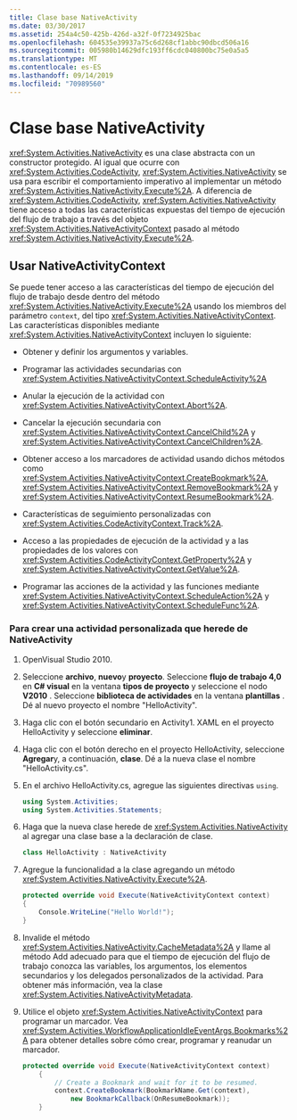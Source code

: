 ```yaml
---
title: Clase base NativeActivity
ms.date: 03/30/2017
ms.assetid: 254a4c50-425b-426d-a32f-0f7234925bac
ms.openlocfilehash: 604535e39937a75c6d268cf1abbc90dbcd506a16
ms.sourcegitcommit: 005980b14629dfc193ff6cdc040800bc75e0a5a5
ms.translationtype: MT
ms.contentlocale: es-ES
ms.lasthandoff: 09/14/2019
ms.locfileid: "70989560"
---
```

# <a name="nativeactivity-base-class"></a>Clase base NativeActivity

<xref:System.Activities.NativeActivity> es una clase abstracta con un constructor protegido. Al igual que ocurre con <xref:System.Activities.CodeActivity>, <xref:System.Activities.NativeActivity> se usa para escribir el comportamiento imperativo al implementar un método <xref:System.Activities.NativeActivity.Execute%2A>. A diferencia de <xref:System.Activities.CodeActivity>, <xref:System.Activities.NativeActivity> tiene acceso a todas las características expuestas del tiempo de ejecución del flujo de trabajo a través del objeto <xref:System.Activities.NativeActivityContext> pasado al método <xref:System.Activities.NativeActivity.Execute%2A>.

## <a name="using-nativeactivitycontext"></a>Usar NativeActivityContext
 Se puede tener acceso a las características del tiempo de ejecución del flujo de trabajo desde dentro del método <xref:System.Activities.NativeActivity.Execute%2A> usando los miembros del parámetro `context`, del tipo <xref:System.Activities.NativeActivityContext>. Las características disponibles mediante <xref:System.Activities.NativeActivityContext> incluyen lo siguiente:

- Obtener y definir los argumentos y variables.

- Programar las actividades secundarias con <xref:System.Activities.NativeActivityContext.ScheduleActivity%2A>

- Anular la ejecución de la actividad con <xref:System.Activities.NativeActivityContext.Abort%2A>.

- Cancelar la ejecución secundaria con <xref:System.Activities.NativeActivityContext.CancelChild%2A> y <xref:System.Activities.NativeActivityContext.CancelChildren%2A>.

- Obtener acceso a los marcadores de actividad usando dichos métodos como <xref:System.Activities.NativeActivityContext.CreateBookmark%2A>, <xref:System.Activities.NativeActivityContext.RemoveBookmark%2A> y <xref:System.Activities.NativeActivityContext.ResumeBookmark%2A>.

- Características de seguimiento personalizadas con <xref:System.Activities.CodeActivityContext.Track%2A>.

- Acceso a las propiedades de ejecución de la actividad y a las propiedades de los valores con <xref:System.Activities.CodeActivityContext.GetProperty%2A> y <xref:System.Activities.NativeActivityContext.GetValue%2A>.

- Programar las acciones de la actividad y las funciones mediante <xref:System.Activities.NativeActivityContext.ScheduleAction%2A> y <xref:System.Activities.NativeActivityContext.ScheduleFunc%2A>.

### <a name="to-create-a-custom-activity-that-inherits-from-nativeactivity"></a>Para crear una actividad personalizada que herede de NativeActivity

1. OpenVisual Studio 2010.

2. Seleccione **archivo**, **nuevo**y **proyecto**. Seleccione **flujo de trabajo 4,0** en  **C# visual** en la ventana **tipos de proyecto** y seleccione el nodo **V2010** . Seleccione **biblioteca de actividades** en la ventana **plantillas** . Dé al nuevo proyecto el nombre "HelloActivity".

3. Haga clic con el botón secundario en Activity1. XAML en el proyecto HelloActivity y seleccione **eliminar**.

4. Haga clic con el botón derecho en el proyecto HelloActivity, seleccione **Agregar**y, a continuación, **clase**. Dé a la nueva clase el nombre "HelloActivity.cs".

5. En el archivo HelloActivity.cs, agregue las siguientes directivas `using`.

    ```csharp
    using System.Activities;
    using System.Activities.Statements;
    ```

6. Haga que la nueva clase herede de <xref:System.Activities.NativeActivity> al agregar una clase base a la declaración de clase.

    ```csharp
    class HelloActivity : NativeActivity
    ```

7. Agregue la funcionalidad a la clase agregando un método <xref:System.Activities.NativeActivity.Execute%2A>.

    ```csharp
    protected override void Execute(NativeActivityContext context)
    {
        Console.WriteLine("Hello World!");
    }
    ```

8. Invalide el método <xref:System.Activities.NativeActivity.CacheMetadata%2A> y llame al método Add adecuado para que el tiempo de ejecución del flujo de trabajo conozca las variables, los argumentos, los elementos secundarios y los delegados personalizados de la actividad. Para obtener más información, vea la clase <xref:System.Activities.NativeActivityMetadata>.

9. Utilice el objeto <xref:System.Activities.NativeActivityContext> para programar un marcador. Vea <xref:System.Activities.WorkflowApplicationIdleEventArgs.Bookmarks%2A> para obtener detalles sobre cómo crear, programar y reanudar un marcador.

    ```csharp
    protected override void Execute(NativeActivityContext context)
        {
            // Create a Bookmark and wait for it to be resumed.
            context.CreateBookmark(BookmarkName.Get(context),
                new BookmarkCallback(OnResumeBookmark));
        }
    ```
